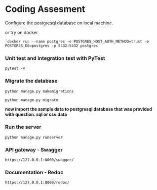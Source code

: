 # Coding Assesment
Configure the postgresql database on local machine.

or try on docker

    `docker run --name postgres -e POSTGRES_HOST_AUTH_METHOD=trust -e POSTGRES_DB=postgres -p 5432:5432 postgres`

### Unit test and integration test with PyTest

`pytest -v`

### Migrate the database
`python manage.py makemigrations`

`python manage.py migrate`

**now import the sample data to postgresql database that was provided with question. sql or csv data**

### Run the server
`python manage.py runserver`

### API gateway - Swagger 

`https://127.0.0.1:8000/swagger/`

### Documentation - Redoc

`https://127.0.0.1:8000/redoc/`

